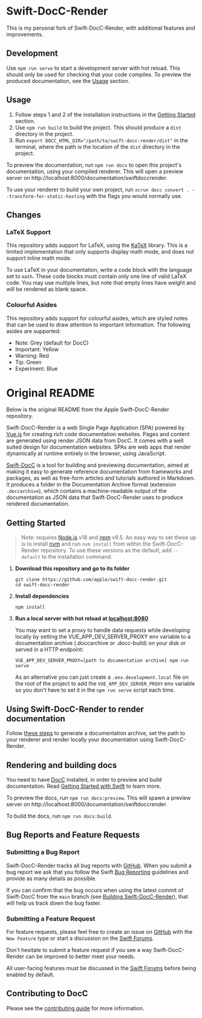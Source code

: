 # Swift-DocC-Render

This is my personal fork of Swift-DocC-Render, with additional features and improvements.

## Development

Use `npm run serve` to start a development server with hot reload. This should only be used for checking that
your code compiles. To preview the produced documentation, see the [Usage](#usage) section.

## Usage

1. Follow steps 1 and 2 of the installation instructions in the [Getting Started](#getting-started) section.
2. Use `npm run build` to build the project. This should produce a `dist` directory in the project.
3. Run `export DOCC_HTML_DIR="/path/to/swift-docc-render/dist"` in the terminal, where the path is the location 
of the `dist` directory in the project.

To preview the documentation, run `npm run docs` to open this project's documentation, using your compiled
renderer. This will open a preview server on http://localhost:8000/documentation/swiftdoccrender.

To use your renderer to build your own project, run `xcrun docc convert . --transform-for-static-hosting` 
with the flags you would normally use.

## Changes

### LaTeX Support

This repository adds support for LaTeX, using the [KaTeX](https://katex.org/) library. This is
a limited implementation that only supports display math mode, and does not support inline math mode.

To use LaTeX in your documentation, write a code block with the language set to `math`. These code
blocks must contain only one line of valid LaTeX code. You may use multiple lines, but note that empty
lines have weight and will be rendered as blank space.

### Colourful Asides

This repository adds support for colourful asides, which are styled notes that can be used to draw
attention to important information. The following asides are supported:
- Note: Grey (default for DocC)
- Important: Yellow
- Warning: Red
- Tip: Green
- Experiment: Blue

# Original README

Below is the original README from the Apple Swift-DocC-Render repository.

Swift-DocC-Render is a web Single Page Application (SPA) powered by [Vue.js](https://vuejs.org/) for creating rich code documentation websites. Pages and content are generated using render JSON data from DocC. It comes with a well suited design for documentation websites.
SPAs are web apps that render dynamically at runtime entirely in the browser, using JavaScript.

[Swift-DocC](https://github.com/apple/swift-docc) is a tool for building and previewing documentation, aimed at making it easy to generate reference documentation from frameworks and packages, as well as free-form articles and tutorials authored in Markdown. It produces a folder in the Documentation Archive format (extension `.doccarchive`), which contains a machine-readable output of the documentation as JSON data that Swift-DocC-Render uses to produce rendered documentation.

## Getting Started

> Note: requires [Node.js](https://nodejs.org/en/download/) v18
> and [npm](https://www.npmjs.com/package/npm) v9.5. An easy way to set these up is to install
> [nvm](https://github.com/nvm-sh/nvm) and run `nvm install` from within the Swift-DocC-Render
> repository. To use these versions as the default, add `--default` to the installation command.

1. **Download this repository and go to its folder**

    ```shell
    git clone https://github.com/apple/swift-docc-render.git
    cd swift-docc-render
    ```

2. **Install dependencies**

    ```shell
    npm install
    ```

3. **Run a local server with hot reload at [localhost:8080](http://localhost:8080/)**

    You may want to set a proxy to handle data requests while developing locally by setting the VUE_APP_DEV_SERVER_PROXY env variable to a documentation archive (.doccarchive or .docc-build) on your disk or served in a HTTP endpoint:

    ```shell
    VUE_APP_DEV_SERVER_PROXY=[path to documentation archive] npm run serve
    ```

    As an alternative you can just create a `.env.development.local` file on the root of the project to add the `VUE_APP_DEV_SERVER_PROXY` env variable so you don't have to set it in the `npm run serve` script each time.

## Using Swift-DocC-Render to render documentation

Follow [these steps](https://github.com/apple/swift-docc#using-docc-to-build-and-preview-documentation) to generate a documentation archive, set the path to your renderer and render locally your documentation using Swift-DocC-Render.

## Rendering and building docs

You need to have [DocC](https://swift.org/documentation/docc) installed, in order to preview and build documentation. Read [Getting Started with Swift](https://www.swift.org/getting-started/) to learn more.

To preview the docs, run `npm run docs:preview`. This will spawn a preview server on http://localhost:8000/documentation/swiftdoccrender.

To build the docs, run `npm run docs:build`.

## Bug Reports and Feature Requests

### Submitting a Bug Report

Swift-DocC-Render tracks all bug reports with [GitHub](https://github.com/apple/swift-docc-render/issues).
When you submit a bug report we ask that you follow the
Swift [Bug Reporting](https://swift.org/contributing/#reporting-bugs) guidelines
and provide as many details as possible.

If you can confirm that the bug occurs when using the latest commit of Swift-DocC
from the `main` branch (see [Building Swift-DocC-Render](/CONTRIBUTING.md#build-and-run-swift-docc-render)),
that will help us track down the bug faster.

### Submitting a Feature Request

For feature requests, please feel free to create an issue
on [GitHub](https://github.com/apple/swift-docc-render/issues/new?assignees=&labels=New+Feature&projects=&template=FEATURE_REQUEST.yml) with the `New Feature` type
or start a discussion on the [Swift Forums](https://forums.swift.org/c/development/swift-docc).

Don't hesitate to submit a feature request if you see a way
Swift-DocC-Render can be improved to better meet your needs.

All user-facing features must be discussed
in the [Swift Forums](https://forums.swift.org/c/development/swift-docc)
before being enabled by default.

## Contributing to DocC

Please see the [contributing guide](/CONTRIBUTING.md) for more information.

<!-- Copyright (c) 2021 Apple Inc and the Swift Project authors. All Rights Reserved. -->
